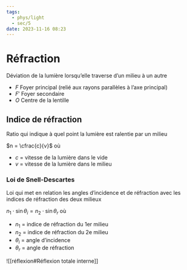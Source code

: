 ```yaml
---
tags:
  - phys/light
  - sec/5
date: 2023-11-16 08:23
---
```


# Réfraction

Déviation de la lumière lorsqu’elle traverse d’un milieu à un autre

- $F$ Foyer principal (relié aux rayons parallèles à l’axe principal)
- $F'$ Foyer secondaire
- $O$ Centre de la lentille

## Indice de réfraction

Ratio qui indique à quel point la lumière est ralentie par un milieu

$n = \cfrac{c}{v}$ où

- $c$ = vitesse de la lumière dans le vide
- $v$ = vitesse de la lumière dans le milieu

### Loi de Snell-Descartes

Loi qui met en relation les angles d’incidence et de réfraction avec les indices de réfraction des deux milieux

$n_1\cdot\sin\theta_i = n_2\cdot\sin\theta_r$ où

- $n_1$ = indice de réfraction du 1er milieu
- $n_2$ = indice de réfraction du 2e milieu
- $\theta_i$ = angle d’incidence
- $\theta_r$ = angle de réfraction

![[réflexion#Réflexion totale interne]]